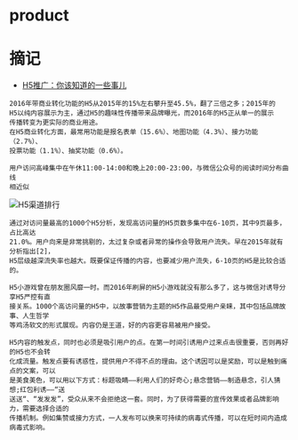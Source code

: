 # product
# 摘记

* [H5推广：你该知道的一些事儿](http://ued.ctrip.com/blog/5133.html#)

````
2016年带商业转化功能的H5从2015年的15%左右攀升至45.5%，翻了三倍之多；2015年的
H5以纯内容展示为主，通过H5的趣味性传播带来品牌曝光，而2016年的H5正从单一的展示
传播转变为更实际的商业用途。
在H5商业转化方面，最常用功能是报名表单（15.6%）、地图功能（4.3%）、接力功能（2.7%）、
投票功能（1.1%）、抽奖功能（0.6%）。

用户访问高峰集中在午休11:00-14:00和晚上20:00-23:00，与微信公众号的阅读时间分布曲线
相近似
````

![H5渠道排行](http://ued.ctrip.com/blog/wp-content/uploads/2017/03/image004.jpg)

````
通过对访问量最高的1000个H5分析，发现高访问量的H5页数多集中在6-10页，其中9页最多，占比高达
21.0%。用户向来是非常挑剔的，太过复杂或者异常的操作会导致用户流失。早在2015年就有分析指出[2]，
H5层级越深流失率也越大。既要保证传播的内容，也要减少用户流失，6-10页的H5是比较合适的。
````
````
H5小游戏曾在朋友圈风靡一时。而2016年刷屏的H5小游戏就没有那么多了，这与微信对诱导分享H5严控有直
接关系。1000个高访问量的H5中，以故事营销为主题的H5作品最受用户亲睐，其中包括品牌故事、人生哲学
等鸡汤软文的形式展现。内容仍是王道，好的内容更容易被用户接受。
````
````
H5内容的触发点，同时也必须是吸引用户的点。在第一时间引诱用户过来点击很重要，否则再好的H5也不会转
化成流量。触发点要有诱惑性，提供用户不得不点的理由。这个诱因可以是奖励，可以是触到痛点的文案，可以
是美食美色，可以用以下方式：标题吸睛——利用人们的好奇心;悬念营销——制造悬念，引人猜想;红包利诱——“送
送送“、“发发发”，受众从来不会拒绝这一套。同时，为了获得需要的宣传效果或者品牌影响力，需要选择合适的
传播机制。例如集赞或接力方式，一人发布可以换来可持续的病毒式传播，可以在短时间内造成病毒式影响。
````
